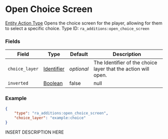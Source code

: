 # Open Choice Screen
[Entity Action Type](../entity_action_types.md)
Opens the choice screen for the player, allowing for them to select a specific choice.
Type ID: `ra_additions:open_choice_screen`
### Fields
Field | Type | Default | Description
------|------|---------|-------------
`choice_layer` | [Identifier](../data_types/identifier.md) | _optional_ | The Identifier of the choice layer that the action will open.
`inverted` | [Boolean](../data_types/boolean.md) | false | null

### Example
```json
{
    "type": "ra_additions:open_choice_screen",
    "choice_layer": "example:choice"
}```
INSERT DESCRIPTION HERE
